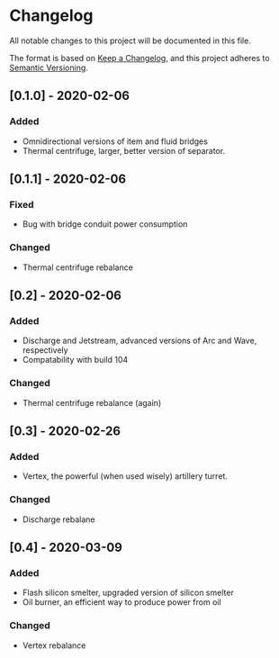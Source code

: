 # Changelog

All notable changes to this project will be documented in this file.

The format is based on [Keep a Changelog](https://keepachangelog.com/en/1.0.0/),
and this project adheres to [Semantic Versioning](https://semver.org/spec/v2.0.0.html).

## [0.1.0] - 2020-02-06
### Added
- Omnidirectional versions of item and fluid bridges
- Thermal centrifuge, larger, better version of separator.
## [0.1.1] - 2020-02-06
### Fixed
- Bug with bridge conduit power consumption
### Changed
- Thermal centrifuge rebalance

## [0.2] - 2020-02-06
### Added
- Discharge and Jetstream, advanced versions of Arc and Wave, respectively
- Compatability with build 104
### Changed
- Thermal centrifuge rebalance (again)

## [0.3] - 2020-02-26
### Added
- Vertex, the powerful (when used wisely) artillery turret.
### Changed
- Discharge rebalane

## [0.4] - 2020-03-09
### Added
- Flash silicon smelter, upgraded version of silicon smelter
- Oil burner, an efficient way to produce power from oil
### Changed
- Vertex rebalance
